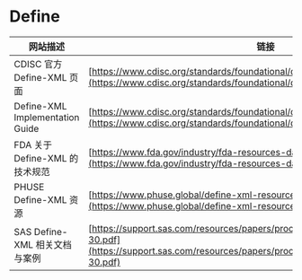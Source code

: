 # Define

| 网站描述                        | 链接                                                                                                                                                                     |
| ------------------------------- | ------------------------------------------------------------------------------------------------------------------------------------------------------------------------ |
| CDISC 官方 Define-XML 页面      | [https://www.cdisc.org/standards/foundational/define-xml](https://www.cdisc.org/standards/foundational/define-xml)                                                       |
| Define-XML Implementation Guide | [https://www.cdisc.org/standards/foundational/define-xml/implementation-guide](https://www.cdisc.org/standards/foundational/define-xml/implementation-guide)             |
| FDA 关于 Define-XML 的技术规范  | [https://www.fda.gov/industry/fda-resources-data-standards/define-xml](https://www.fda.gov/industry/fda-resources-data-standards/define-xml)                             |
| PHUSE Define-XML 资源           | [https://www.phuse.global/define-xml-resources](https://www.phuse.global/define-xml-resources)                                                                           |
| SAS Define-XML 相关文档与案例   | [https://support.sas.com/resources/papers/proceedings/proceedings/sugi30/113-30.pdf](https://support.sas.com/resources/papers/proceedings/proceedings/sugi30/113-30.pdf) |
